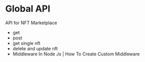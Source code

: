 # Global API

API for NFT Marketplace

- get
- post
- get single nft
- delete and update nft
- Middleware In Node Js | How To Create Custom Middleware 